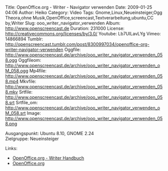Title: OpenOffice.org - Writer - Navigator verwenden
Date: 2009-01-25 04:06
Author: Heiko
Category: Video
Tags: Gnome,Linux,Neueinsteiger,Ogg Theora,ohne Musik,OpenOffice,screencast,Textverarbeitung,ubuntu,CC by,Writer
Slug: ooo_writer_navigator_verwenden
Album: http://www.openscreencast.de
Duration: 231000
License: http://creativecommons.org/licenses/by/3.0/
Youtube: Lb7UILavLYg
Vimeo: 14866894
Tumblr: http://openscreencast.tumblr.com/post/8300997034/openoffice-org-writer-navigator-verwenden
Oggfile: http://www.openscreencast.de/archive/ooo_writer_navigator_verwenden_058.ogg
Oggfileom: http://www.openscreencast.de/archive/ooo_writer_navigator_verwenden_oM_058.ogg
Mp4file: http://www.openscreencast.de/archive/ooo_writer_navigator_verwenden_058.mp4
Mkvfile: http://www.openscreencast.de/archive/ooo_writer_navigator_verwenden_058.mkv
Srtfile: http://www.openscreencast.de/archive/ooo_writer_navigator_verwenden_058.srt
Srtfile_om: http://www.openscreencast.de/archive/ooo_writer_navigator_verwenden_oM_058.srt
Image: http://www.openscreencast.de/archive/ooo_writer_navigator_verwenden_058.png

Ausgangspunkt: Ubuntu 8.10, GNOME 2.24  
Zielgruppe: Neueinsteiger  

Links:

  * [OpenOffice.org - Writer Handbuch](http://oooauthors.org/de/veroeffentlicht/writer/)
  * [OpenOffice.org](http://de.openoffice.org/)

